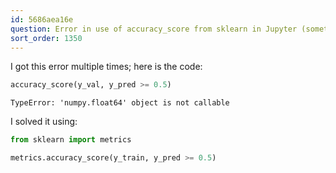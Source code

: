 ```yaml
---
id: 5686aea16e
question: Error in use of accuracy_score from sklearn in Jupyter (sometimes)
sort_order: 1350
---
```


I got this error multiple times; here is the code:

```python
accuracy_score(y_val, y_pred >= 0.5)
```

```
TypeError: 'numpy.float64' object is not callable
```

I solved it using:

```python
from sklearn import metrics

metrics.accuracy_score(y_train, y_pred >= 0.5)
```